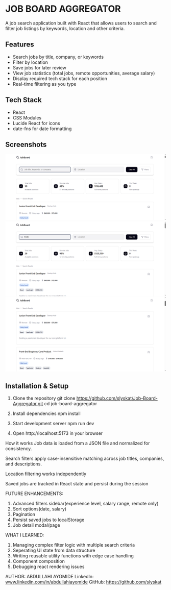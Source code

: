 # JOB BOARD AGGREGATOR

A job search application built with React that allows users to search and filter job listings by keywords, location and other criteria.

## Features

- Search jobs by title, company, or keywords
- Filter by location
- Save jobs for later review
- View job statistics (total jobs, remote opportunities, average salary)
- Display required tech stack for each position
- Real-time filtering as you type

## Tech Stack

- React
- CSS Modules
- Lucide React for icons
- date-fns for date formatting

## Screenshots

![Home Page](home-page.png)
![Search Filtering](search-demo.png)
![Job Card Detail](job-card.png)

## Installation & Setup

1. Clone the repository
   git clone https://github.com/slyskat/Job-Board-Aggregator.git
   cd job-board-aggregator

2. Install dependencies
   npm install

3. Start development server
   npm run dev

4. Open http://localhost:5173 in your browser

How it works
Job data is loaded from a JSON file and normalized for consistency.

Search filters apply case-insensitive matching across job titles, companies, and descriptions.

Location filtering works independently

Saved jobs are tracked in React state and persist during the session

FUTURE ENHANCEMENTS:

1. Advanced filters sidebar(experience level, salary range, remote only)
2. Sort options(date, salary)
3. Pagination
4. Persist saved jobs to localStorage
5. Job detail modal/page

WHAT I LEARNED:

1. Managing complex filter logic with multiple search criteria
2. Seperating UI state from data structure
3. Writing reusable utility functions with edge case handling
4. Component composition
5. Debugging react rendering issues

AUTHOR:
ABDULLAHI AYOMIDE
LinkedIn: www.linkedin.com/in/abdullahiayomide
GitHub: https://github.com/slyskat
